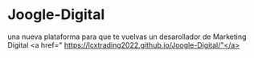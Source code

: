 # Joogle-Digital
una nueva plataforma para que te vuelvas un desarollador de Marketing Digital
<a href=" https://lcxtrading2022.github.io/Joogle-Digital/"</a>
